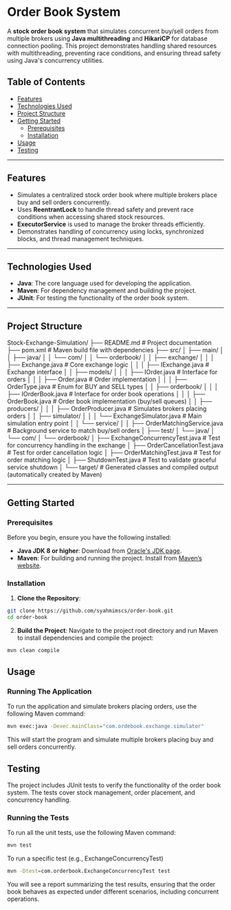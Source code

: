 # Order Book System

A **stock order book system** that simulates concurrent buy/sell orders from multiple brokers using **Java multithreading** and **HikariCP** for database connection pooling. This project demonstrates handling shared resources with multithreading, preventing race conditions, and ensuring thread safety using Java's concurrency utilities.

## Table of Contents
- [Features](#features)
- [Technologies Used](#technologies-used)
- [Project Structure](#project-structure)
- [Getting Started](#getting-started)
  - [Prerequisites](#prerequisites)
  - [Installation](#installation)
- [Usage](#usage)
- [Testing](#testing)

---

## Features
- Simulates a centralized stock order book where multiple brokers place buy and sell orders concurrently.
- Uses **ReentrantLock** to handle thread safety and prevent race conditions when accessing shared stock resources.
- **ExecutorService** is used to manage the broker threads efficiently.
- Demonstrates handling of concurrency using locks, synchronized blocks, and thread management techniques.

---

## Technologies Used
- **Java**: The core language used for developing the application.
- **Maven**: For dependency management and building the project.
- **JUnit**: For testing the functionality of the order book system.

---

## Project Structure

Stock-Exchange-Simulation/ ├── README.md # Project documentation ├── pom.xml # Maven build file with dependencies ├── src/ │ ├── main/ │ │ ├── java/ │ │ └── com/ │ │ └── orderbook/ │ │ ├── exchange/ │ │ │ ├── Exchange.java # Core exchange logic │ │ │ ├── IExchange.java # Exchange interface │ │ ├── models/ │ │ │ ├── IOrder.java # Interface for orders │ │ │ ├── Order.java # Order implementation │ │ │ ├── OrderType.java # Enum for BUY and SELL types │ │ ├── orderbook/ │ │ │ ├── IOrderBook.java # Interface for order book operations │ │ │ ├── OrderBook.java # Order book implementation (buy/sell queues) │ │ ├── producers/ │ │ │ ├── OrderProducer.java # Simulates brokers placing orders │ │ ├── simulator/ │ │ │ └── ExchangeSimulator.java # Main simulation entry point │ │ └── service/ │ │ ├── OrderMatchingService.java # Background service to match buy/sell orders │ ├── test/ │ └── java/ │ └── com/ │ └── orderbook/ │ ├── ExchangeConcurrencyTest.java # Test for concurrency handling in the exchange │ ├── OrderCancellationTest.java # Test for order cancellation logic │ ├── OrderMatchingTest.java # Test for order matching logic │ ├── ShutdownTest.java # Test to validate graceful service shutdown │ └── target/ # Generated classes and compiled output (automatically created by Maven)


---

## Getting Started

### Prerequisites
Before you begin, ensure you have the following installed:
- **Java JDK 8 or higher**: Download from [Oracle's JDK page](https://www.oracle.com/java/technologies/javase-jdk11-downloads.html).
- **Maven**: For building and running the project. Install from [Maven’s website](https://maven.apache.org/install.html).

### Installation

1. **Clone the Repository**:

```bash
git clone https://github.com/syahmimscs/order-book.git
cd order-book
```

2. **Build the Project**:
Navigate to the project root directory and run Maven to install dependencies and compile the project:
```bash
mvn clean compile
```

## Usage
### Running The Application
To run the application and simulate brokers placing orders, use the following Maven command:
```bash
mvn exec:java -Dexec.mainClass="com.ordebook.exchange.simulator"
```

This will start the program and simulate multiple brokers placing buy and sell orders concurrently.

## Testing
The project includes JUnit tests to verify the functionality of the order book system. The tests cover stock management, order placement, and concurrency handling.

### Running the Tests

To run all the unit tests, use the following Maven command:

```bash
mvn test
```
To run a specific test (e.g., ExchangeConcurrencyTest)

```bash
mvn -Dtest=com.orderbook.ExchangeConcurrencyTest test
```

You will see a report summarizing the test results, ensuring that the order book behaves as expected under different scenarios, including concurrent operations.
